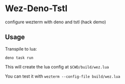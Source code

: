 # Wez-Deno-Tstl
configure wezterm with deno and tstl (hack demo)

## Usage

Transpile to lua:

`deno task run`

This will create the lua config at `$CWD/build/wez.lua`

You can test it with `wezterm --config-file build/wez.lua`
